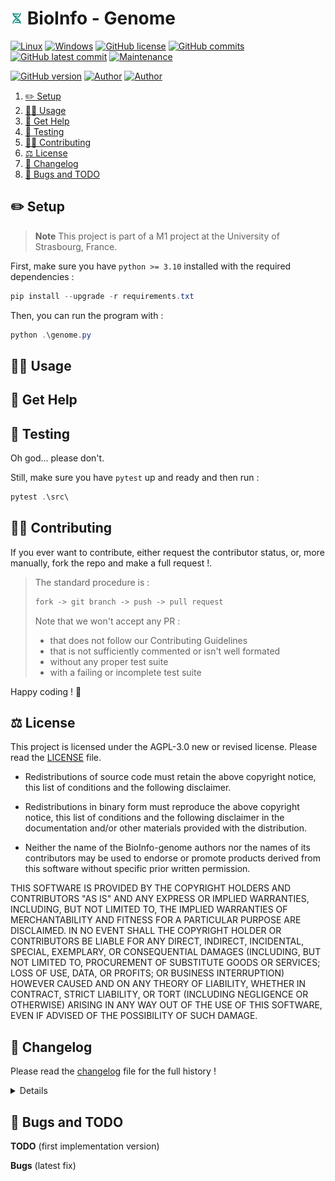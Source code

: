 # <img src="assets/bioinformatics.png" alt="icon" width="4%"/> BioInfo - Genome

[![Linux](https://svgshare.com/i/Zhy.svg)](https://docs.microsoft.com/en-us/windows/wsl/tutorials/gui-apps)
[![Windows](https://svgshare.com/i/ZhY.svg)](https://svgshare.com/i/ZhY.svg)
[![GitHub license](https://img.shields.io/github/license/ThomasByr/BioInfo-genome)](https://github.com/ThomasByr/BioInfo-genome/blob/master/LICENSE)
[![GitHub commits](https://badgen.net/github/commits/ThomasByr/BioInfo-genome)](https://GitHub.com/ThomasByr/BioInfo-genome/commit/)
[![GitHub latest commit](https://badgen.net/github/last-commit/ThomasByr/BioInfo-genome)](https://gitHub.com/ThomasByr/BioInfo-genome/commit/)
[![Maintenance](https://img.shields.io/badge/maintained%3F-yes-green.svg)](https://GitHub.com/ThomasByr/BioInfo-genome/graphs/commit-activity)

[![GitHub version](https://badge.fury.io/gh/ThomasByr%2FBioInfo-genome.svg)](https://github.com/ThomasByr/BioInfo-genome)
[![Author](https://img.shields.io/badge/author-@ThomasByr-blue)](https://github.com/ThomasByr)
[![Author](https://img.shields.io/badge/author-@MaximeP)](https://github.com/m7415r)

1. [✏️ Setup](#️-setup)
2. [👩‍🏫 Usage](#-usage)
3. [💁 Get Help](#-get-help)
4. [🧪 Testing](#-testing)
5. [🧑‍🏫 Contributing](#-contributing)
6. [⚖️ License](#️-license)
7. [🔄 Changelog](#-changelog)
8. [🐛 Bugs and TODO](#-bugs-and-todo)

## ✏️ Setup

> **Note**
> This project is part of a M1 project at the University of Strasbourg, France.

First, make sure you have `python >= 3.10` installed with the required dependencies :

```ps1
pip install --upgrade -r requirements.txt
```

Then, you can run the program with :

```ps1
python .\genome.py
```

## 👩‍🏫 Usage

## 💁 Get Help

## 🧪 Testing

Oh god... please don't.

Still, make sure you have `pytest` up and ready and then run :

```ps1
pytest .\src\
```

## 🧑‍🏫 Contributing

If you ever want to contribute, either request the contributor status, or, more manually, fork the repo and make a full request !.

> The standard procedure is :
>
> ```txt
> fork -> git branch -> push -> pull request
> ```
>
> Note that we won't accept any PR :
>
> - that does not follow our Contributing Guidelines
> - that is not sufficiently commented or isn't well formated
> - without any proper test suite
> - with a failing or incomplete test suite

Happy coding ! 🙂

## ⚖️ License

This project is licensed under the AGPL-3.0 new or revised license. Please read the [LICENSE](LICENSE) file.

- Redistributions of source code must retain the above copyright notice, this list of conditions and the following disclaimer.

- Redistributions in binary form must reproduce the above copyright notice, this list of conditions and the following disclaimer in the documentation and/or other materials provided with the distribution.

- Neither the name of the BioInfo-genome authors nor the names of its contributors may be used to endorse or promote products derived from this software without specific prior written permission.

THIS SOFTWARE IS PROVIDED BY THE COPYRIGHT HOLDERS AND CONTRIBUTORS "AS IS" AND ANY EXPRESS OR IMPLIED WARRANTIES, INCLUDING, BUT NOT LIMITED TO, THE IMPLIED WARRANTIES OF MERCHANTABILITY AND FITNESS FOR A PARTICULAR PURPOSE ARE DISCLAIMED. IN NO EVENT SHALL THE COPYRIGHT HOLDER OR CONTRIBUTORS BE LIABLE FOR ANY DIRECT, INDIRECT, INCIDENTAL, SPECIAL, EXEMPLARY, OR CONSEQUENTIAL DAMAGES (INCLUDING, BUT NOT LIMITED TO, PROCUREMENT OF SUBSTITUTE GOODS OR SERVICES; LOSS OF USE, DATA, OR PROFITS; OR BUSINESS INTERRUPTION) HOWEVER CAUSED AND ON ANY THEORY OF LIABILITY, WHETHER IN CONTRACT, STRICT LIABILITY, OR TORT (INCLUDING NEGLIGENCE OR OTHERWISE) ARISING IN ANY WAY OUT OF THE USE OF THIS SOFTWARE, EVEN IF ADVISED OF THE POSSIBILITY OF SUCH DAMAGE.

## 🔄 Changelog

Please read the [changelog](changelog.md) file for the full history !

<details>

</details>

## 🐛 Bugs and TODO

**TODO** (first implementation version)

**Bugs** (latest fix)

